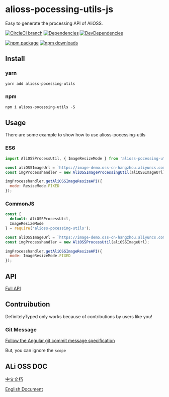 # alioss-pocessing-utils-js

Easy to generate the processing API of AliOSS.

[![CircleCI branch](https://img.shields.io/circleci/project/github/xyy94813/alioss-pocessing-utils-js/master.svg?style=flat-square)](https://circleci.com/gh/xyy94813/alioss-pocessing-utils-js)
[![Dependencies](https://img.shields.io/david/xyy94813/alioss-pocessing-utils-js.svg)](https://david-dm.org/xyy94813/alioss-pocessing-utils-js)
[![DevDependencies](https://img.shields.io/david/dev/xyy94813/alioss-pocessing-utils-js.svg)](https://david-dm.org/xyy94813/alioss-pocessing-utils-js?type=dev)

[![npm package](https://img.shields.io/npm/v/alioss-pocessing-utils.svg?style=flat-square)](https://www.npmjs.org/package/alioss-pocessing-utils)
[![npm downloads](https://img.shields.io/npm/dm/alioss-pocessing-utils.svg?style=flat-square)](http://npmjs.com/alioss-pocessing-utils)

## Install

### yarn

```js
yarn add alioss-pocessing-utils
```

### npm

```js
npm i alioss-pocessing-utils -S
```

## Usage

There are some example to show how to use alioss-pocessing-utils

### ES6

```js
import AliOSSProcessUtil, { ImageResizeMode } from 'alioss-pocessing-utils';

const aliOSSImageUrl = `https://image-demo.oss-cn-hangzhou.aliyuncs.com/example.jpg`;
const imgProcesshandler = new AliOSSImageProcessingUtil(aliOSSImageUrl);

imgProcesshandler.getAliOSSImageResizeAPI({
  mode: ResizeMode.FIXED
});
```

### CommonJS

```js
const {
  default: AliOSSProcessUtil,
  ImageResizeMode
} = require('alioss-pocessing-utils');

const aliOSSImageUrl = `https://image-demo.oss-cn-hangzhou.aliyuncs.com/example.jpg`;
const imgProcesshandler = new AliOSSProcessUtil(aliOSSImageUrl);

imgProcesshandler.getAliOSSImageResizeAPI({
  mode: ImageResizeMode.FIXED
});
```

## API

[Full API](./API.md)
## Contruibution

DefinitelyTyped only works because of contributions by users like you!

### Git Message

[Follow the Angular git commit message specification](https://github.com/angular/angular.js/blob/master/DEVELOPERS.md#commits)

But, you can ignore the `scope`

## ALi OSS DOC

[中文文档](https://help.aliyun.com/document_detail/44686.html?spm=a2c4g.11186623.6.1145.6c0eb5d0fFdoYb)

[English Document](https://www.alibabacloud.com/help/doc-detail/44686.htm?spm=a2c63.p38356.b99.503.ac7c7cd8TGmaKG)
